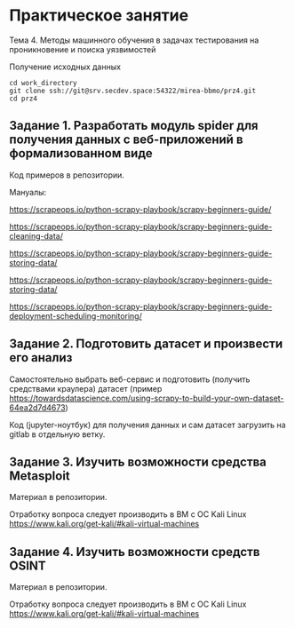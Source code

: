 # Практическое занятие

Тема 4. Методы машинного обучения в задачах тестирования на проникновение и поиска уязвимостей​

Получение исходных данных

```
cd work_directory
git clone ssh://git@srv.secdev.space:54322/mirea-bbmo/prz4.git
cd prz4
```

## Задание 1. Разработать модуль spider для получения данных с веб-приложений в формализованном виде

Код примеров в репозитории.

Мануалы:

https://scrapeops.io/python-scrapy-playbook/scrapy-beginners-guide/

https://scrapeops.io/python-scrapy-playbook/scrapy-beginners-guide-cleaning-data/

https://scrapeops.io/python-scrapy-playbook/scrapy-beginners-guide-storing-data/

https://scrapeops.io/python-scrapy-playbook/scrapy-beginners-guide-storing-data/

https://scrapeops.io/python-scrapy-playbook/scrapy-beginners-guide-deployment-scheduling-monitoring/


## Задание 2. Подготовить датасет и произвести его анализ

Самостоятельно выбрать веб-сервис и подготовить (получить средствами краулера) датасет (пример https://towardsdatascience.com/using-scrapy-to-build-your-own-dataset-64ea2d7d4673)

Код (jupyter-ноутбук) для получения данных и сам датасет загрузить на gitlab в отдельную ветку.

## Задание 3. Изучить возможности средства Metasploit

Материал в репозитории.

Отработку вопроса следует производить в ВМ с ОС Kali Linux https://www.kali.org/get-kali/#kali-virtual-machines

## Задание 4. Изучить возможности средств OSINT

Материал в репозитории.

Отработку вопроса следует производить в ВМ с ОС Kali Linux https://www.kali.org/get-kali/#kali-virtual-machines
